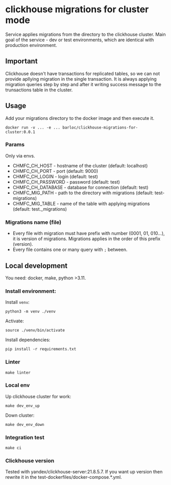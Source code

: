 # clickhouse migrations for cluster mode

Service applies migrations from the directory to the clickhouse cluster. Main goal of the service - dev or test environments, which are identical with production environment.

## Important

Clickhouse doesn't have transactions for replicated tables, so we can not provide apllying migration in the single transaction. It is always applying migration queries step by step and after it writing success message to the trunsactions table in the cluster.

## Usage

Add your migrations directory to the docker image and then execute it.

`docker run -v ... -e ... barloc/clickhouse-migrations-for-cluster:0.0.1`

### Params

Only via envs.

* CHMFC_CH_HOST - hostname of the cluster (default: localhost)
* CHMFC_CH_PORT - port (default: 9000)
* CHMFC_CH_LOGIN - login (default: test)
* CHMFC_CH_PASSWORD - password (default: test)
* CHMFC_CH_DATABASE - database for connection (default: test)
* CHMFC_MIG_PATH - path to the directory with migrations (default: test-migrations)
* CHMFC_MIG_TABLE - name of the table with applying migrations (default: test._migrations)

### Migrations name (file)

* Every file with migration must have prefix with number (0001, 01, 010...), it is version of migrations. Migrations applies in the order of this prefix (version).
* Every file contains one or many query with `;` between.

## Local development

You need: docker, make, python >3.11.

### Install environment:

Install `venv`:

```
python3 -m venv ./venv
```

Activate:

```
source ./venv/bin/activate
```

Install dependencies:
```
pip install -r requirements.txt
```

### Linter

```
make linter
```

### Local env

Up clickhouse cluster for work:

```
make dev_env_up
```

Down cluster:

```
make dev_env_down
```

### Integration test

```
make ci
```

### Clickhouse version

Tested with yandex/clickhouse-server:21.8.5.7. If you want up version then rewrite it in the test-dockerfiles/docker-compose.*.yml.
